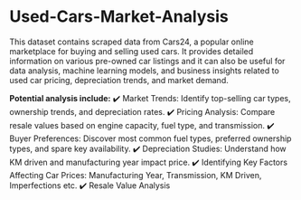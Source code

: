 # Used-Cars-Market-Analysis
This dataset contains scraped data from Cars24, a popular online marketplace for buying and selling used cars. It provides detailed information on various pre-owned car listings and it can also be useful for data analysis, machine learning models, and business insights related to used car pricing, depreciation trends, and market demand.

**Potential analysis include:**
✔️ Market Trends: Identify top-selling car types, ownership trends, and depreciation rates.
✔️ Pricing Analysis: Compare resale values based on engine capacity, fuel type, and transmission.
✔️ Buyer Preferences: Discover most common fuel types, preferred ownership types, and spare key availability.
✔️ Depreciation Studies: Understand how KM driven and manufacturing year impact price.
✔️ Identifying Key Factors Affecting Car Prices: Manufacturing Year, Transmission, KM Driven, Imperfections etc.
✔️ Resale Value Analysis
